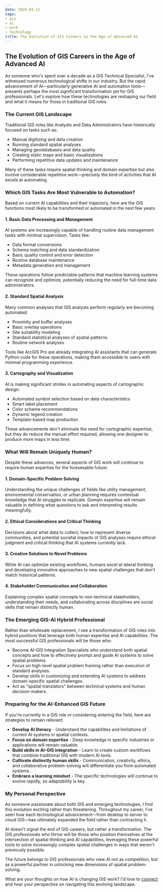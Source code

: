 ```yaml
---
date: 2025-03-11
tags:
- gis
- ai
- work
- technology
title: The Evolution of GIS Careers in the Age of Advanced AI
---
```


## The Evolution of GIS Careers in the Age of Advanced AI

As someone who's spent over a decade as a GIS Technical Specialist, I've witnessed numerous technological shifts in our industry. But the rapid advancement of AI—particularly generative AI and automation tools—presents perhaps the most significant transformation yet for GIS professionals. Let's explore how these technologies are reshaping our field and what it means for those in traditional GIS roles.

### The Current GIS Landscape

Traditional GIS roles like Analysts and Data Administrators have historically focused on tasks such as:

- Manual digitizing and data creation
- Running standard spatial analyses
- Managing geodatabases and data quality
- Creating static maps and basic visualizations
- Performing repetitive data updates and maintenance

Many of these tasks require spatial thinking and domain expertise but also involve considerable repetitive work—precisely the kind of activities that AI excels at automating.

### Which GIS Tasks Are Most Vulnerable to Automation?

Based on current AI capabilities and their trajectory, here are the GIS functions most likely to be transformed or automated in the next few years:

#### 1. Basic Data Processing and Management

AI systems are increasingly capable of handling routine data management tasks with minimal supervision. Tasks like:

- Data format conversions
- Schema matching and data standardization
- Basic quality control and error detection
- Routine database maintenance
- Metadata generation and management

These operations follow predictable patterns that machine learning systems can recognize and optimize, potentially reducing the need for full-time data administrators.

#### 2. Standard Spatial Analysis

Many common analyses that GIS analysts perform regularly are becoming automated:

- Proximity and buffer analyses
- Basic overlay operations
- Site suitability modeling
- Standard statistical analyses of spatial patterns
- Routine network analyses

Tools like ArcGIS Pro are already integrating AI assistants that can generate Python code for these operations, making them accessible to users with minimal programming experience.

#### 3. Cartography and Visualization

AI is making significant strides in automating aspects of cartographic design:

- Automated symbol selection based on data characteristics
- Smart label placement
- Color scheme recommendations
- Dynamic legend creation
- Template-based map production

These advancements don't eliminate the need for cartographic expertise, but they do reduce the manual effort required, allowing one designer to produce more maps in less time.

### What Will Remain Uniquely Human?

Despite these advances, several aspects of GIS work will continue to require human expertise for the foreseeable future:

#### 1. Domain-Specific Problem Solving

Understanding the unique challenges of fields like utility management, environmental conservation, or urban planning requires contextual knowledge that AI struggles to replicate. Domain expertise will remain valuable in defining what questions to ask and interpreting results meaningfully.

#### 2. Ethical Considerations and Critical Thinking

Decisions about what data to collect, how to represent diverse communities, and potential societal impacts of GIS analyses require ethical judgment and critical thinking that AI systems currently lack.

#### 3. Creative Solutions to Novel Problems

While AI can optimize existing workflows, humans excel at lateral thinking and developing innovative approaches to new spatial challenges that don't match historical patterns.

#### 4. Stakeholder Communication and Collaboration

Explaining complex spatial concepts to non-technical stakeholders, understanding their needs, and collaborating across disciplines are social skills that remain distinctly human.

### The Emerging GIS-AI Hybrid Professional

Rather than wholesale replacement, I see a transformation of GIS roles into hybrid positions that leverage both human expertise and AI capabilities. The most successful GIS professionals will be those who:

- Become AI-GIS Integration Specialists who understand both spatial concepts and how to effectively prompt and guide AI systems to solve spatial problems.
- Focus on high-level spatial problem framing rather than execution of standard analyses.
- Develop skills in customizing and extending AI systems to address domain-specific spatial challenges.
- Act as "spatial translators" between technical systems and human decision-makers.

### Preparing for the AI-Enhanced GIS Future

If you're currently in a GIS role or considering entering the field, here are strategies to remain relevant:

- **Develop AI literacy** - Understand the capabilities and limitations of current AI systems in spatial contexts.
- **Focus on domain expertise** - Deep knowledge in specific industries or applications will remain valuable.
- **Build skills in AI-GIS integration** - Learn to create custom workflows that combine traditional GIS with modern AI tools.
- **Cultivate distinctly human skills** - Communication, creativity, ethics, and collaborative problem-solving will differentiate you from automated systems.
- **Embrace a learning mindset** - The specific technologies will continue to evolve rapidly, so adaptability is key.

### My Personal Perspective

As someone passionate about both GIS and emerging technologies, I find this evolution exciting rather than threatening. Throughout my career, I've seen how each technological advancement—from desktop to server to cloud GIS—has ultimately expanded the field rather than contracting it.

AI doesn't signal the end of GIS careers, but rather a transformation. The GIS professionals who thrive will be those who position themselves at the intersection of spatial thinking and AI capabilities, leveraging these powerful tools to solve increasingly complex spatial challenges in ways that weren't previously possible.

The future belongs to GIS professionals who view AI not as competition, but as a powerful partner in unlocking new dimensions of spatial problem-solving.

What are your thoughts on how AI is changing GIS work? I'd love to [connect](https://www.linkedin.com/in/dannymcvey/) and hear your perspective on navigating this evolving landscape.
